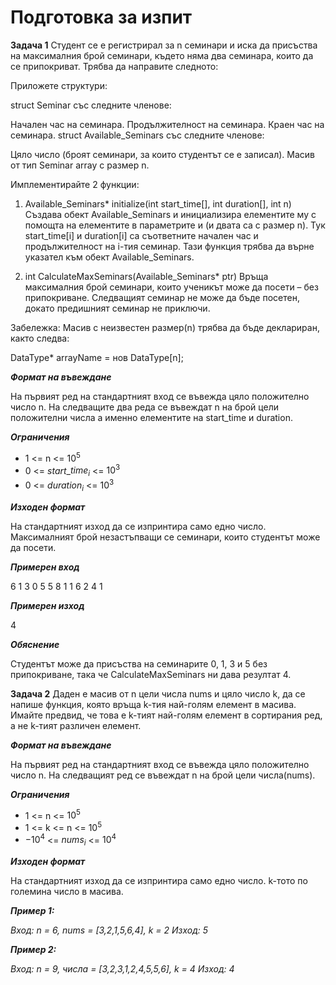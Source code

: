 <h1>Подготовка за изпит</h1>

**Задача 1**
Студент се е регистрирал за n семинари и иска да присъства на максималния брой семинари, където няма два семинара, които да се припокриват. Трябва да направите следното:

Приложете структури:

struct Seminar със следните членове:

Начален час на семинара.
Продължителност на семинара.
Краен час на семинара.
struct Available_Seminars със следните членове:

Цяло число (броят семинари, за които студентът се е записал).
Масив от тип Seminar array с размер n.

Имплементирайте 2 функции:

1. Available_Seminars* initialize(int start_time[], int duration[], int n)
Създава обект Available_Seminars и инициализира елементите му с помощта на елементите в параметрите и (и двата са с размер n). Тук start_time[i] и duration[i] са съответните начален час и продължителност на i-тия семинар. Тази функция трябва да върне указател към обект Available_Seminars.

2. int CalculateMaxSeminars(Available_Seminars* ptr)
Връща максималния брой семинари, които ученикът може да посети – без припокриване. Следващият семинар не може да бъде посетен, докато предишният семинар не приключи.

Забележка: Масив с неизвестен размер(n) трябва да бъде деклариран, както следва:

DataType* arrayName = нов DataType[n];


***Формат на въвеждане***

На първият ред на стандартният вход се въвежда цяло положително число n. На следващите два реда се въвеждат n на брой цели положителни числа а именно елементите на start_time и duration.

***Ограничения***

- 1 <= n <= $10^5$
- 0 <= $start$_$time_i$ <= $10^3$
- 0 <= $duration_i$ <= $10^3$

***Изходен формат***

На стандартният изход да се изпринтира само едно число. Максималният брой незастъпващи се семинари, които студентът може да посети.

***Примерен вход***

6
1 3 0 5 5 8
1 1 6 2 4 1

***Примерен изход***

4

***Обяснение***

Студентът може да присъства на семинарите 0, 1, 3 и 5 без припокриване, така че CalculateMaxSeminars ни дава резултат 4.

**Задача 2**
Даден е масив от n цели числа nums и цяло число k, да се напише функция, която връща k-тия най-голям елемент в масива.
Имайте предвид, че това е k-тият най-голям елемент в сортирания ред, а не k-тият различен елемент.


***Формат на въвеждане***

На първият ред на стандартният вход се въвежда цяло положително число n. На следващият ред се въвеждат n на брой цели числа(nums).

***Ограничения***

- 1 <= n <= $10^5$
- 1 <= k <= n <= $10^5$
- $-10^4$ <= $nums_i$ <= $10^4$

***Изходен формат***

На стандартният изход да се изпринтира само едно число. k-тото по големина число в масива.

***Пример 1:***


*Вход: n = 6, nums = [3,2,1,5,6,4], k = 2*
*Изход: 5*

***Пример 2:***

*Вход: n = 9, числа = [3,2,3,1,2,4,5,5,6], k = 4*
*Изход: 4*